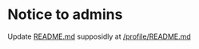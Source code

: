 # Notice to admins
Update [README.md](/profile/README.md) supposidly at [/profile/README.md](/profile/README.md)